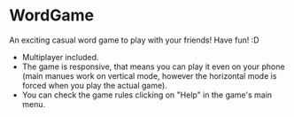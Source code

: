 # WordGame
An exciting casual word game to play with your friends! Have fun! :D

- Multiplayer included.
- The game is responsive, that means you can play it even on your phone (main manues work on vertical mode, however the horizontal mode is forced when you play the actual game).
- You can check the game rules clicking on "Help" in the game's main menu.

